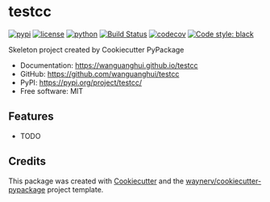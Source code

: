 # testcc


[![pypi](https://img.shields.io/pypi/v/testcc.svg)](https://pypi.org/project/testcc/)
[![license](https://img.shields.io/github/license/wanguanghui/testcc)](https://github.com/wanguanghui/testcc/blob/main/LICENSE)
[![python](https://img.shields.io/pypi/pyversions/testcc.svg)](https://pypi.org/project/testcc/)
[![Build Status](https://github.com/wanguanghui/testcc/actions/workflows/ci.yml/badge.svg)](https://github.com/wanguanghui/testcc/actions/workflows/ci.yml)
[![codecov](https://codecov.io/gh/wanguanghui/testcc/branch/main/graphs/badge.svg)](https://codecov.io/github/wanguanghui/testcc)
[![Code style: black](https://img.shields.io/badge/code%20style-black-000000.svg)](https://github.com/psf/black)




Skeleton project created by Cookiecutter PyPackage


* Documentation: <https://wanguanghui.github.io/testcc>
* GitHub: <https://github.com/wanguanghui/testcc>
* PyPI: <https://pypi.org/project/testcc/>
* Free software: MIT


## Features

* TODO

## Credits

This package was created with [Cookiecutter](https://github.com/audreyr/cookiecutter) and the [waynerv/cookiecutter-pypackage](https://github.com/waynerv/cookiecutter-pypackage) project template.
